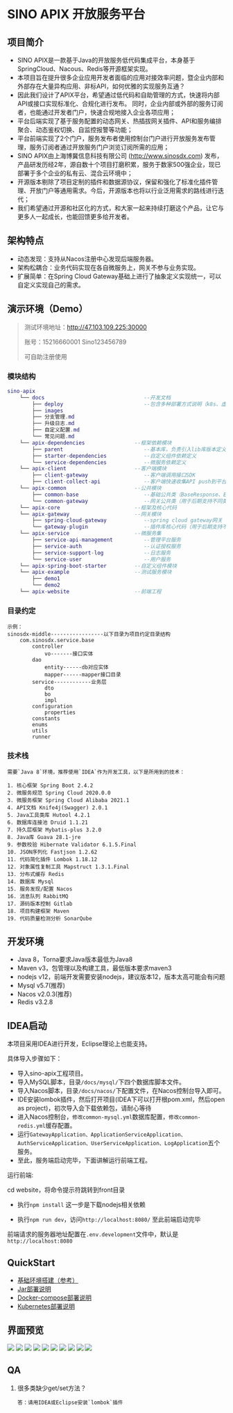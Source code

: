 # SINO APIX 开放服务平台


## 项目简介

- SINO APIX是一款基于Java的开放服务低代码集成平台，本身基于SpringCloud、Nacous、Redis等开源框架实现。
- 本项目旨在提升很多企业应用开发者面临的应用对接效率问题，暨企业内部和外部存在大量异构应用、非标API，如何优雅的实现服务互通？
- 因此我们设计了APIX平台，希望通过低代码和自助管理的方式，快速将内部API或接口实现标准化、合规化进行发布。
  同时，企业内部或外部的服务订阅者，也能通过开发者门户，快速合规地接入企业各项应用；
- 平台后端实现了基于服务配置的动态网关、热插拔网关插件、API和服务编排聚合、动态鉴权切换、自监控报警等功能；
- 平台前端实现了2个门户，服务发布者使用控制台门户进行开放服务发布管理，服务订阅者通过开放服务门户浏览订阅所需的应用；
- SINO APIX由上海博冀信息科技有限公司 (http://www.sinosdx.com) 发布，产品研发历经2年，源自数十个项目打磨积累，服务于数家500强企业，现已部署于多个企业的私有云、混合云环境中；
- 开源版本剔除了项目定制的插件和数据源协议，保留和强化了标准化插件管理、开放门户等通用需求。今后，开源版本也将以行业泛用需求的路线进行迭代；
- 我们希望通过开源和社区化的方式，和大家一起来持续打磨这个产品，让它与更多人一起成长，也能回馈更多给开发者。


## 架构特点

- 动态发现：支持从Nacos注册中心发现后端服务器。
- 架构松耦合：业务代码实现在各自微服务上，网关不参与业务实现。
- 扩展简单：在Spring Cloud Gateway基础上进行了抽象定义实现统一，可以自定义实现自己的需求。

## 演示环境（Demo）

>测试环境地址：http://47.103.109.225:30000 
>
>账号：15216660001   Sino123456789
>
>可自助注册使用

### 模块结构
```lua
sino-apix
    └── docs                                --开发文档
        ├── deploy                          --包含多种部署方式说明（k8s、虚机、docker），及对应的sql脚本、nacos配置、启动脚本等文件
        ├── images                  
        ├── 分支管理.md              
        ├── 升级日志.md              
        ├── 自定义配置.md              
        └── 常见问题.md              
    └── apix-dependencies                --框架依赖模块                                 
        ├── parent                          --基本库，负责引入lib库版本定义、maven发布配置、环境配置等
        ├── starter-dependencies            --自定义组件依赖定义
        └── service-dependencies            --微服务依赖定义
    └── apix-client                      --客户端模块                                  
        ├── client-gateway                  --客户端调用接口SDK
        ├── client-collect-api              --客户端快速收集API push到平台SDK
    └── apix-common                      --公共模块                                 
        ├── common-base                     --基础公共类（BaseResponse、Exception、Constants...）
        └── common-gateway                  --网关公共类（用于后期支持不同类型网关）
    └── apix-core                        --框架及核心代码                            
    └── apix-gateway                     --网关模块
        ├── spring-cloud-gateway            --spring cloud gateway网关
        └── gateway-plugin                  --插件库核心代码（用于后期支持不同类型网关）                          
    └── apix-service                     --微服务集                                 
        ├── service-api-management          --管理平台服务
        ├── service-auth                    --认证授权服务
        ├── service-support-log             --日志服务
        └── service-user                    --用户服务
    └── apix-spring-boot-starter         --自定义组件模块                                
    └── apix-example                     --测试服务模块                                
        ├── demo1              
        └── demo2
    └── apix-website                     --前端工程                                
```

### 目录约定
   	示例：
   	sinosdx-middle-----------------以下目录为项目约定目录结构
        com.sinosdx.service.base
            controller
                vo-------接口实体 
            dao
                entity------db对应实体
                mapper------mapper接口目录
            service------------业务层
                dto
                bo
                impl
            configuration
                properties
            constants
            enums
            utils
            runner
### 技术栈
    需要`Java 8`环境，推荐使用`IDEA`作为开发工具，以下是所用到的技术：
    
    1. 核心框架 Spring Boot 2.4.2
    2. 微服务规范 Spring Cloud 2020.0.0
    3. 微服务框架 Spring Cloud Alibaba 2021.1
    4. API文档 Knife4j(Swagger) 2.0.1
    5. Java工具类库 Hutool 4.2.1
    6. 数据库连接池 Druid 1.1.21
    7. 持久层框架 Mybatis-plus 3.2.0
    8. Java库 Guava 28.1-jre
    9. 参数校验 Hibernate Validator 6.1.5.Final
    10. JSON序列化 Fastjson 1.2.62
    11. 代码简化插件 Lombok 1.18.12
    12. 对象属性复制工具 Mapstruct 1.3.1.Final
    13. 分布式缓存 Redis  
    14. 数据库 Mysql
    15. 服务发现/配置 Nacos 
    16. 消息队列 RabbitMQ
    17. 源码版本控制 Gitlab
    18. 项目构建框架 Maven
    19. 代码质量检测分析 SonarQube
    
## 开发环境

- Java 8，Torna要求Java版本最低为Java8
- Maven v3，包管理以及构建工具，最低版本要求maven3
- nodejs v12，前端开发需要安装nodejs，建议版本12，版本太高可能会有问题
- Mysql v5.7(推荐)
- Nacos v2.0.3(推荐)
- Redis v3.2.8

## IDEA启动
本项目采用IDEA进行开发，Eclipse理论上也能支持。

具体导入步骤如下：
- 导入sino-apix工程项目。
- 导入MySQL脚本，目录`/docs/mysql/`下四个数据库脚本文件。
- 导入Nacos脚本，目录`/docs/nacos/`下配置文件，在Nacos控制台导入即可。
- IDE安装lombok插件，然后打开项目(IDEA下可以打开根pom.xml，然后open as project)，初次导入会下载依赖包，请耐心等待
- 进入Nacos控制台，`修改common-mysql.yml`数据库配置，`修改common-redis.yml`缓存配置。
- 运行`GatewayApplication、ApplicationServiceApplication、AuthServiceApplication、UserServiceApplication、LogApplication`五个服务。
- 至此，服务端启动完毕，下面讲解运行前端工程。

运行前端:

cd website，将命令提示符跳转到front目录

- 执行`npm install`
这一步是下载nodejs相关依赖

- 执行`npm run dev`，访问`http://localhost:8080/`
至此前端启动完毕

前端请求的服务器地址配置在`.env.development`文件中，默认是`http://localhost:8080`

## QuickStart
- [基础环境搭建（参考）](docs/deploy/README.md)
- [Jar部署说明](docs/deploy/jar/README.md)
- [Docker-compose部署说明](docs/deploy/docker-compose/README.md)
- [Kubernetes部署说明](docs/deploy/kubernetes/README.md)

## 界面预览

![](docs/img/reg.png)
![](docs/img/login.png)
![](docs/img/index.png)
![](docs/img/dashbord.png)
![](docs/img/api.png)
![](docs/img/service.png)
![](docs/img/serviceinfo.png)
![](docs/img/plug.png)
![](docs/img/userinfo.png)
![](docs/img/audit.png)
## QA

1. 很多类缺少get/set方法？
    ```
    答：请用IDEA或Eclipse安装`lombok`插件
    ```
   
